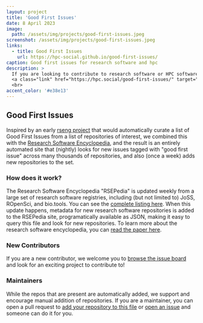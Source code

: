 ```yaml
---
layout: project
title: 'Good First Issues'
date: 8 April 2023
image: 
  path: /assets/img/projects/good-first-issues.jpeg
screenshot: /assets/img/projects/good-first-issues.jpeg
links:
  - title: Good First Issues
    url: https://hpc-social.github.io/good-first-issues/
caption: Good first issues for research software and hpc
description: >
  If you are looking to contribute to research software or HPC software
  <a class="link" href="https://hpc.social/good-first-issues/" target="_blank">see the board here</a>! 
  <br>
accent_color: '#e38e13'
---
```


## Good First Issues

Inspired by an early [rseng project](https://github.com/rseng/good-first-issues) that would automatically
curate a list of Good First Issues from a list of repositories of interest, we combined this with
the [Research Software Encyclopedia](https://rseng.github.io/software/), and the result is an entirely automated site that
(nightly) looks for new issues tagged with "good first issue" across many thousands of repositories, and also
(once a week) adds new repositories to the set.

### How does it work?

The Research Software Encyclopedia "RSEPedia" is updated weekly from a large set of research software registries, including
(but not limited to) JoSS, ROpenSci, and bio.tools. You can see the [complete listing here](https://rseng.github.io/rse/getting-started/scrapers/index.html). When this update happens, metadata for new research software repositories is added to the RSEPedia
site, programatically available as JSON, making it easy to query this file and look for new repositories.
To learn more about the research software encyclopedia, you can [read the paper here](https://openresearchsoftware.metajnl.com/articles/10.5334/jors.359/).

### New Contributors

If you are a new contributor, we welcome you to  <a class="link" href="https://hpc.social/good-first-issues/" target="_blank">browse the issue board</a>
and look for an exciting project to contribute to!

### Maintainers

While the repos that are present are automatically added, we support and encourage manual addition of repositories.
If you are a maintainer, you can open a pull request to [add your repository to this file](https://github.com/hpc-social/good-first-issues/blob/main/.github/repos.txt) or [open an issue](https://github.com/hpc-social/good-first-issues/issues) and someone can do it for you.

